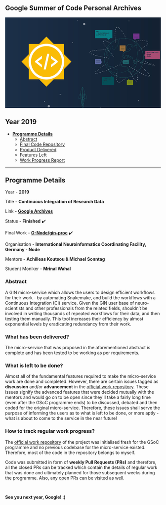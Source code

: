 ## Google Summer of Code Personal Archives

[![Google Summer of Code](./images/logo.jpg)](https://summerofcode.withgoogle.com)

## Year 2019
* **[Programme Details](#programme)**
  - [Abstract](#abstract)
  - [Final Code Repository](https://github.com/G-Node/gin-proc)
  - [Product Delivered](#delivered)
  - [Features Left](#left)
  - [Work Progress Report](#work-progress)


-----------------------------------------------
<a name="programme"></a>

## Programme Details

Year - **2019**

Title - **Continuous Integration of Research Data**

Link - **[Google Archives](https://summerofcode.withgoogle.com/projects/#6332724825030656)**

Status - **Finished** :heavy_check_mark:

Final Work - **[G-Node/gin-proc](https://github.com/G-Node/gin-proc)** :heavy_check_mark:

Organisation - **International Neuroinformatics Coordinating Facility, Germany - Node**

Mentors - **Achilleas Koutsou & Michael Sonntag**

Student Moniker - **Mrinal Wahal**

<a name="abstract"></a>

### Abstract

A GIN micro-service which allows the users to design efficient workflows for their work - by automating Snakemake, and build the workflows with a Continuous Integration (CI) service. Given the GIN user base of neuro-scientists and other professionals from the related fields, shouldn’t be involved in writing thousands of repeated workflows for their data, and then testing them manually. This tool increases their efficiency by almost exponential levels by eradicating redundancy from their work.

<a name="delivered"></a>

### What has been delivered?

The micro-service that was proposed in the aforementioned abstract is complete and has been tested to be working as per requirements.

<a name="left"></a>

### What is left to be done?

Almost all of the fundamental features required to make the micro-service work are done and completed. However, there are certain issues tagged as **discussion** and/or **advancement** in the [official work repository](https://github.com/G-Node/gin-proc). These issues signify the advanced features that were decided mutually with the mentors and would go on to be open since they'll take a fairly long time (even after the GSoC programme ends) to be discussed, debated and then coded for the original micro-service. Therefore, these issues shall serve the purpose of informing the users as to what is left to be done, or more aptly - what is about to come to the service in the near future!

<a name="work-progress"></a>

### How to track regular work progress?

The [official work repository](https://github.com/G-Node/gin-proc) of the project was initialised fresh for the GSoC programme and no previous codebase for the micro-service existed. Therefore, most of the code in the repository belongs to myself. 

Code was submitted in form of **weekly Pull Requests (PRs)** and therefore, all the closed PRs can be tracked which contain the details of regular work that was done and ultimately planned for those subsequent weeks during the programme. Also, any open PRs can be visited as well.

<br>

**See you next year, Google! :)**